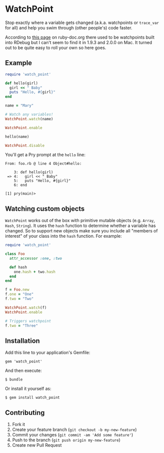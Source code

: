 # WatchPoint

Stop exactly where a variable gets changed (a.k.a. watchpoints or `trace_var` for all) and help you swim through (other people's) code faster.

According to [this page](http://www.ruby-doc.org/docs/ProgrammingRuby/html/trouble.html) on ruby-doc.org there used to be watchpoints built into RDebug but I can't seem to find it in 1.9.3 and 2.0.0 on Mac. It turned out to be quite easy to roll your own so here goes.

## Example

```ruby
require 'watch_point'

def hello(girl)
  girl << " Baby"
  puts "Hello, #{girl}"
end

name = "Mary"

# Watch any variables!
WatchPoint.watch(name)

WatchPoint.enable

hello(name)

WatchPoint.disable
```

You'll get a Pry prompt at the `hello` line:

    From: foo.rb @ line 4 Object#hello:

        3: def hello(girl)
     => 4:   girl << " Baby"
        5:   puts "Hello, #{girl}"
        6: end

    [1] pry(main)> 

## Watching custom objects

`WatchPoint` works out of the box with primitive mutable objects (e.g. `Array`, `Hash`, `String`). It uses the `hash` function to determine whether a variable has changed. So to support new objects make sure you include all "members of interest" of your class into the `hash` function. For example:

```ruby
require 'watch_point'

class Foo
  attr_accessor :one, :two

  def hash
    one.hash + two.hash
  end
end

f = Foo.new
f.one = "One"
f.two = "Two"

WatchPoint.watch(f)
WatchPoint.enable

# Triggers watchpoint
f.two = "Three"
```

## Installation

Add this line to your application's Gemfile:

    gem 'watch_point'

And then execute:

    $ bundle

Or install it yourself as:

    $ gem install watch_point

## Contributing

1. Fork it
2. Create your feature branch (`git checkout -b my-new-feature`)
3. Commit your changes (`git commit -am 'Add some feature'`)
4. Push to the branch (`git push origin my-new-feature`)
5. Create new Pull Request
